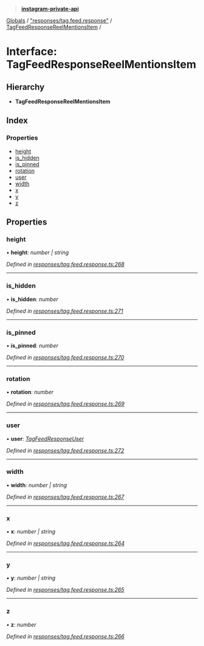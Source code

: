 > **[instagram-private-api](../README.md)**

[Globals](../README.md) / ["responses/tag.feed.response"](../modules/_responses_tag_feed_response_.md) / [TagFeedResponseReelMentionsItem](_responses_tag_feed_response_.tagfeedresponsereelmentionsitem.md) /

# Interface: TagFeedResponseReelMentionsItem

## Hierarchy

* **TagFeedResponseReelMentionsItem**

## Index

### Properties

* [height](_responses_tag_feed_response_.tagfeedresponsereelmentionsitem.md#height)
* [is_hidden](_responses_tag_feed_response_.tagfeedresponsereelmentionsitem.md#is_hidden)
* [is_pinned](_responses_tag_feed_response_.tagfeedresponsereelmentionsitem.md#is_pinned)
* [rotation](_responses_tag_feed_response_.tagfeedresponsereelmentionsitem.md#rotation)
* [user](_responses_tag_feed_response_.tagfeedresponsereelmentionsitem.md#user)
* [width](_responses_tag_feed_response_.tagfeedresponsereelmentionsitem.md#width)
* [x](_responses_tag_feed_response_.tagfeedresponsereelmentionsitem.md#x)
* [y](_responses_tag_feed_response_.tagfeedresponsereelmentionsitem.md#y)
* [z](_responses_tag_feed_response_.tagfeedresponsereelmentionsitem.md#z)

## Properties

###  height

• **height**: *number | string*

*Defined in [responses/tag.feed.response.ts:268](https://github.com/dilame/instagram-private-api/blob/e9c516c/src/responses/tag.feed.response.ts#L268)*

___

###  is_hidden

• **is_hidden**: *number*

*Defined in [responses/tag.feed.response.ts:271](https://github.com/dilame/instagram-private-api/blob/e9c516c/src/responses/tag.feed.response.ts#L271)*

___

###  is_pinned

• **is_pinned**: *number*

*Defined in [responses/tag.feed.response.ts:270](https://github.com/dilame/instagram-private-api/blob/e9c516c/src/responses/tag.feed.response.ts#L270)*

___

###  rotation

• **rotation**: *number*

*Defined in [responses/tag.feed.response.ts:269](https://github.com/dilame/instagram-private-api/blob/e9c516c/src/responses/tag.feed.response.ts#L269)*

___

###  user

• **user**: *[TagFeedResponseUser](_responses_tag_feed_response_.tagfeedresponseuser.md)*

*Defined in [responses/tag.feed.response.ts:272](https://github.com/dilame/instagram-private-api/blob/e9c516c/src/responses/tag.feed.response.ts#L272)*

___

###  width

• **width**: *number | string*

*Defined in [responses/tag.feed.response.ts:267](https://github.com/dilame/instagram-private-api/blob/e9c516c/src/responses/tag.feed.response.ts#L267)*

___

###  x

• **x**: *number | string*

*Defined in [responses/tag.feed.response.ts:264](https://github.com/dilame/instagram-private-api/blob/e9c516c/src/responses/tag.feed.response.ts#L264)*

___

###  y

• **y**: *number | string*

*Defined in [responses/tag.feed.response.ts:265](https://github.com/dilame/instagram-private-api/blob/e9c516c/src/responses/tag.feed.response.ts#L265)*

___

###  z

• **z**: *number*

*Defined in [responses/tag.feed.response.ts:266](https://github.com/dilame/instagram-private-api/blob/e9c516c/src/responses/tag.feed.response.ts#L266)*